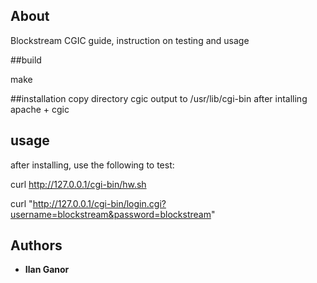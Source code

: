 ## About

Blockstream CGIC guide, instruction on testing and usage

##build

make

##installation 
copy directory cgic output to /usr/lib/cgi-bin after intalling apache + cgic

## usage

after installing, use the following to test: 

curl http://127.0.0.1/cgi-bin/hw.sh

curl "http://127.0.0.1/cgi-bin/login.cgi?username=blockstream&password=blockstream"

## Authors

*  **Ilan Ganor**
